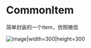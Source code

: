 # CommonItem
简单封装的一个item，仿照微信

![image|width=300|height=300](https://github.com/SolveBugs/CommonItem/blob/master/showPitcure.png)
 
